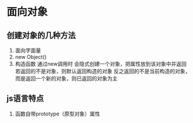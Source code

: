 # 面向对象

## 创建对象的几种方法

1. 面向字面量
2. new Object()
3. 构造函数
   通过new调用时 会隐式创建一个对象，把属性放到该对象中并返回
   若返回的不是对象，则默认返回构造的对象
   反之返回的不是当前构造的对象，而是返回一个新的对象，则已返回的对象为主

## js语言特点

1. 函数自带prototype（原型对象）属性
